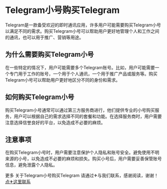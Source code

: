 # Telegram小号购买Telegram

Telegram是一款备受欢迎的即时通讯应用，许多用户可能需要购买Telegram小号以满足不同的需求。购买Telegram小号可以帮助用户更好地管理个人和工作之间的通讯，也可以用于推广、营销等用途。

## 为什么需要购买Telegram小号

在一些特定的情况下，用户可能需要多个Telegram账号。比如，用户可能需要一个专门用于工作的账号，一个用于个人通讯，一个用于推广产品或服务等。购买Telegram小号可以帮助用户更好地区分不同的身份和需求。

## 如何购买Telegram小号

购买Telegram小号通常可以通过第三方服务商进行，他们提供专业的小号购买服务，用户可以根据自己的需求选择不同的套餐和功能。在选择服务商时，用户需要注意选择信誉良好的平台，以免造成不必要的麻烦。

## 注意事项

在购买Telegram小号时，用户需要注意保护个人隐私和账号安全。避免使用不明来源的小号，以免造成不必要的麻烦和损失。购买小号后，用户需要妥善保管账号信息，避免泄露个人隐私。

更多 关于Telegram小号购买Telegram 请通过✈与我们联系，感谢阅读，谢谢！[点✈这里联系](https://ads.k02.cc)